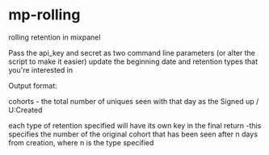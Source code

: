 mp-rolling
==========

rolling retention in mixpanel

Pass the api_key and secret as two command line parameters (or alter the script to make it easier)
update the beginning date and retention types that you're interested in

Output format:

cohorts - the total number of uniques seen with that day as the Signed up / U:Created

each type of retention specified will have its own key in the final return
-this specifies the number of the original cohort that has been seen after n days from creation, where n is the type specified
